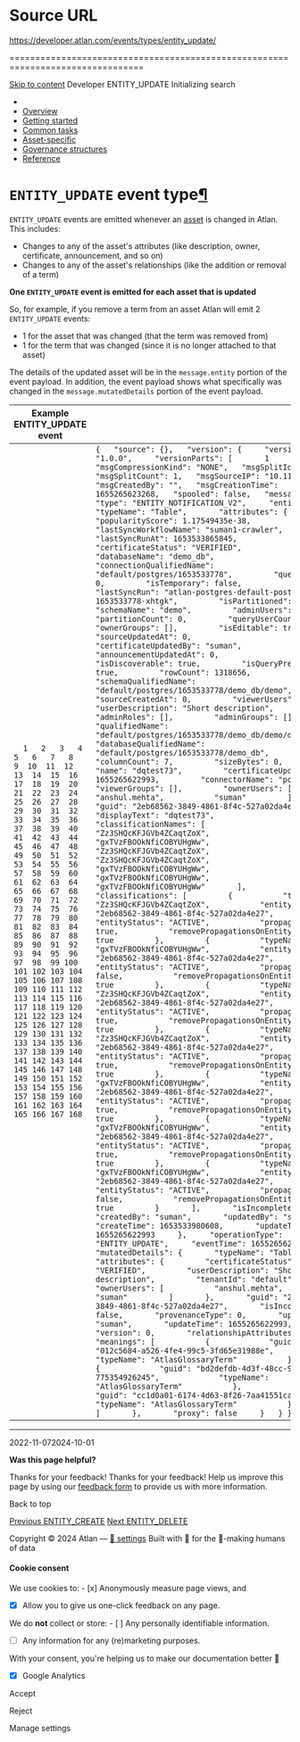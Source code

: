 # Source URL
https://developer.atlan.com/events/types/entity_update/

================================================================================

<!--
canonical: https://developer.atlan.com/events/types/entity_update/
meta-content-security-policy: object-src 'none'; base-uri 'self'; manifest-src 'self'; media-src 'self';
meta-description: Dear Developers
meta-generator: mkdocs-1.6.1, mkdocs-material-9.6.14
meta-og-description: Dear Developers
meta-og-image: https://developer.atlan.com/assets/images/social/events/types/entity_update.png
meta-og-image-height: 630
meta-og-image-type: image/png
meta-og-image-width: 1200
meta-og-title: ENTITY_UPDATE - Developer
meta-og-type: website
meta-og-url: https://developer.atlan.com/events/types/entity_update/
meta-twitter:card: summary_large_image
meta-twitter:description: Dear Developers
meta-twitter:image: https://developer.atlan.com/assets/images/social/events/types/entity_update.png
meta-twitter:title: ENTITY_UPDATE - Developer
meta-viewport: width=device-width,initial-scale=1
title: ENTITY_UPDATE - Developer
-->

[Skip to content](#entity_update-event-type) Developer ENTITY\_UPDATE Initializing search 

* 
* [Overview](../../..)
* [Getting started](../../../getting-started/)
* [Common tasks](../../../snippets/)
* [Asset\-specific](../../../patterns/)
* [Governance structures](../../../governance/)
* [Reference](../../../reference/)

`ENTITY_UPDATE` event type[¶](#entity_update-event-type "Permanent link")
=========================================================================

`ENTITY_UPDATE` events are emitted whenever an [asset](../../../getting-started/#what-is-an-asset) is changed in Atlan. This includes:

* Changes to any of the asset's attributes (like description, owner, certificate, announcement, and so on)
* Changes to any of the asset's relationships (like the addition or removal of a term)

**One `ENTITY_UPDATE` event is emitted for each asset that is updated**

So, for example, if you remove a term from an asset Atlan will emit 2 `ENTITY_UPDATE` events:

* 1 for the asset that was changed (that the term was removed from)
* 1 for the term that was changed (since it is no longer attached to that asset)

The details of the updated asset will be in the `message.entity` portion of the event payload. In addition, the event payload shows what specifically was changed in the `message.mutatedDetails` portion of the event payload.

| Example ENTITY\_UPDATE event | |
| --- | --- |
| ```   1   2   3   4   5   6   7   8   9  10  11  12  13  14  15  16  17  18  19  20  21  22  23  24  25  26  27  28  29  30  31  32  33  34  35  36  37  38  39  40  41  42  43  44  45  46  47  48  49  50  51  52  53  54  55  56  57  58  59  60  61  62  63  64  65  66  67  68  69  70  71  72  73  74  75  76  77  78  79  80  81  82  83  84  85  86  87  88  89  90  91  92  93  94  95  96  97  98  99 100 101 102 103 104 105 106 107 108 109 110 111 112 113 114 115 116 117 118 119 120 121 122 123 124 125 126 127 128 129 130 131 132 133 134 135 136 137 138 139 140 141 142 143 144 145 146 147 148 149 150 151 152 153 154 155 156 157 158 159 160 161 162 163 164 165 166 167 168 ``` | ``` {   "source": {},   "version": {     "version": "1.0.0",     "versionParts": [       1     ]   },   "msgCompressionKind": "NONE",   "msgSplitIdx": 1,   "msgSplitCount": 1,   "msgSourceIP": "10.110.55.19",   "msgCreatedBy": "",   "msgCreationTime": 1655265623268,   "spooled": false,   "message": {     "type": "ENTITY_NOTIFICATION_V2",     "entity": {       "typeName": "Table",       "attributes": {         "popularityScore": 1.17549435e-38,         "lastSyncWorkflowName": "suman1-crawler",         "lastSyncRunAt": 1653533865845,         "certificateStatus": "VERIFIED",         "databaseName": "demo_db",         "connectionQualifiedName": "default/postgres/1653533778",         "queryCount": 0,         "isTemporary": false,         "lastSyncRun": "atlan-postgres-default-postgres-1653533778-xhtgk",         "isPartitioned": false,         "schemaName": "demo",         "adminUsers": [],         "partitionCount": 0,         "queryUserCount": 0,         "ownerGroups": [],         "isEditable": true,         "sourceUpdatedAt": 0,         "certificateUpdatedBy": "suman",         "announcementUpdatedAt": 0,         "isDiscoverable": true,         "isQueryPreview": true,         "rowCount": 1318656,         "schemaQualifiedName": "default/postgres/1653533778/demo_db/demo",         "sourceCreatedAt": 0,         "viewerUsers": [],         "userDescription": "Short description",         "adminRoles": [],         "adminGroups": [],         "qualifiedName": "default/postgres/1653533778/demo_db/demo/dqtest73",         "databaseQualifiedName": "default/postgres/1653533778/demo_db",         "columnCount": 7,         "sizeBytes": 0,         "name": "dqtest73",         "certificateUpdatedAt": 1655265622993,         "connectorName": "postgres",         "viewerGroups": [],         "ownerUsers": [           "anshul.mehta",           "suman"         ]       },       "guid": "2eb68562-3849-4861-8f4c-527a02da4e27",       "displayText": "dqtest73",       "classificationNames": [         "Zz3SHQcKFJGVb4ZCaqtZoX",         "gxTVzFBOOkNfiCOBYUHgWw",         "Zz3SHQcKFJGVb4ZCaqtZoX",         "Zz3SHQcKFJGVb4ZCaqtZoX",         "gxTVzFBOOkNfiCOBYUHgWw",         "gxTVzFBOOkNfiCOBYUHgWw",         "gxTVzFBOOkNfiCOBYUHgWw"       ],       "classifications": [         {           "typeName": "Zz3SHQcKFJGVb4ZCaqtZoX",           "entityGuid": "2eb68562-3849-4861-8f4c-527a02da4e27",           "entityStatus": "ACTIVE",           "propagate": true,           "removePropagationsOnEntityDelete": true         },         {           "typeName": "gxTVzFBOOkNfiCOBYUHgWw",           "entityGuid": "2eb68562-3849-4861-8f4c-527a02da4e27",           "entityStatus": "ACTIVE",           "propagate": false,           "removePropagationsOnEntityDelete": true         },         {           "typeName": "Zz3SHQcKFJGVb4ZCaqtZoX",           "entityGuid": "2eb68562-3849-4861-8f4c-527a02da4e27",           "entityStatus": "ACTIVE",           "propagate": true,           "removePropagationsOnEntityDelete": true         },         {           "typeName": "Zz3SHQcKFJGVb4ZCaqtZoX",           "entityGuid": "2eb68562-3849-4861-8f4c-527a02da4e27",           "entityStatus": "ACTIVE",           "propagate": true,           "removePropagationsOnEntityDelete": true         },         {           "typeName": "gxTVzFBOOkNfiCOBYUHgWw",           "entityGuid": "2eb68562-3849-4861-8f4c-527a02da4e27",           "entityStatus": "ACTIVE",           "propagate": true,           "removePropagationsOnEntityDelete": true         },         {           "typeName": "gxTVzFBOOkNfiCOBYUHgWw",           "entityGuid": "2eb68562-3849-4861-8f4c-527a02da4e27",           "entityStatus": "ACTIVE",           "propagate": true,           "removePropagationsOnEntityDelete": true         },         {           "typeName": "gxTVzFBOOkNfiCOBYUHgWw",           "entityGuid": "2eb68562-3849-4861-8f4c-527a02da4e27",           "entityStatus": "ACTIVE",           "propagate": false,           "removePropagationsOnEntityDelete": true         }       ],       "isIncomplete": false,       "createdBy": "suman",       "updatedBy": "suman",       "createTime": 1653533980608,       "updateTime": 1655265622993     },     "operationType": "ENTITY_UPDATE",     "eventTime": 1655265622993,     "mutatedDetails": {       "typeName": "Table",       "attributes": {         "certificateStatus": "VERIFIED",         "userDescription": "Short description",         "tenantId": "default",         "ownerUsers": [           "anshul.mehta",           "suman"         ]       },       "guid": "2eb68562-3849-4861-8f4c-527a02da4e27",       "isIncomplete": false,       "provenanceType": 0,       "updatedBy": "suman",       "updateTime": 1655265622993,       "version": 0,       "relationshipAttributes": {         "meanings": [           {             "guid": "012c5684-a526-4fe4-99c5-3fd65e31988e",             "typeName": "AtlasGlossaryTerm"           },           {             "guid": "bd2defdb-4d3f-48cc-9a7b-775354926245",             "typeName": "AtlasGlossaryTerm"           },           {             "guid": "cc1d0a01-6174-4d63-8f26-7aa41551ca89",             "typeName": "AtlasGlossaryTerm"           }         ]       },       "proxy": false     }   } }  ``` |

---

2022\-11\-072024\-10\-01

**Was this page helpful?**

Thanks for your feedback! Thanks for your feedback! Help us improve this page by using our [feedback form](https://docs.google.com/forms/d/e/1FAIpQLScfoq7vqEn8S4QvN0ehPp0MRy6WYK5x-okJDqD69lHgoPPWtg/viewform?usp=pp_url&entry.1800719315=/events/types/entity_update/) to provide us with more information. 

Back to top

[Previous ENTITY\_CREATE](../entity_create/) [Next ENTITY\_DELETE](../entity_delete/) 

Copyright © 2024 Atlan — [🍪 settings](#__consent) 
Built with 💙 for the 🤖\-making humans of data 

#### Cookie consent

We use cookies to: - [x] Anonymously measure page views, and
- [x] Allow you to give us one\-click feedback on any page.

 We do **not** collect or store: - [ ] Any personally identifiable information.
- [ ] Any information for any (re)marketing purposes.

 With your consent, you're helping us to make our documentation better 💙

- [x] Google Analytics

Accept

Reject

Manage settings

